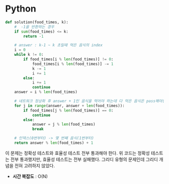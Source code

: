 # Python 
```python
def solution(food_times, k):
    #  -1을 반환하는 경우
    if sum(food_times) <= k:
        return -1

    # answer : k-1 ~ k 초일때 먹은 음식의 index
    i = 0
    while k != 0:
        if food_times[i % len(food_times)] != 0:
            food_times[i % len(food_times)] -= 1
            k -= 1
            i += 1
        else:
            i += 1
            continue
    answer = i % len(food_times)

    # 네트워크 정상화 후 answer + 1인 음식을 먹어야 하는데 다 먹은 음식은 pass해야한다.
    for j in range(answer, answer + len(food_times)):
        if food_times[j % len(food_times)] == 0:
            continue
        else:
            answer = j % len(food_times)
            break

    # 인덱스(0번부터) -> 몇 번째 음식(1번부터)
    return answer % len(food_times) + 1
```

이 문제는 정확성 테스트와 효율성 테스트 전부 통과해야 한다. 위 코드는 정확성 테스트는 전부 통과했지만, 효율성 테스트는 전부 실패했다.
그리디 유형의 문제인데 그리디 개념을 전혀 고려하지 않았다. </br>
* **시간 복잡도** : O(N)
